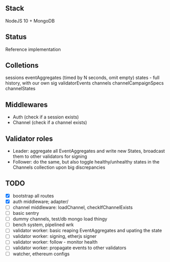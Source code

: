 ## Stack

NodeJS 10 + MongoDB

## Status

Reference implementation

## Colletions

sessions
eventAggregates (timed by N seconds, omit empty)
states - full history, with our own sig
validatorEvents
channels
channelCampaignSpecs
channelStates

## Middlewares

* Auth (check if a session exists)
* Channel (check if a channel exists)

## Validator roles

* Leader: aggregate all EventAggregates and write new States, broadcast them to other validators for signing
* Follower: do the same, but also toggle healthy/unhealthy states in the Channels collection upon big discrepancies


## TODO

- [x] bootstrap all routes
- [x] auth middleware; adapter/
- [ ] channel middleware: loadChannel, checkIfChannelExists
- [ ] basic sentry
- [ ] dummy channels, test/db mongo load thingy
- [ ] bench system, pipelined wrk
- [ ] validator worker: basic reaping EventAggregates and upating the state
- [ ] validator worker: signing, etherjs signer
- [ ] validator worker: follow - monitor health
- [ ] validator worker: propagate events to other validators
- [ ] watcher, ethereum configs
